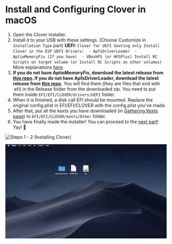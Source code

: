 # Install and Configuring Clover in macOS

1. Open the Clover installer.
2. Install it to your USB with these settings. \(Choose Customize in `Installation Type` part\) **UEFI:** `Clover for UEFI booting only Install Clover in the ESP UEFI Drivers:  - ApfsDriverLoader  - AptioMemoryFix (If you have)  - VBoxHFS (or HFSPlus) Install RC Scripts on target volume (or Install RC Scripts on other volumes)` More explanations [here](https://hackintosh.gitbook.io/-r-hackintosh-vanilla-desktop-guide/clover-setup).
3. **If you do not have AptioMemoryFix, download the latest release from** [**this repo**](https://github.com/acidanthera/AptioFixPkg/releases)**.  If you do not have ApfsDriverLoader, download the latest release from** [**this repo**](https://github.com/acidanthera/AppleSupportPkg/releases)**.**  You will find them \(they are files that end with .efi\) in the Release folder from the downloaded zip. You need to put them inside `EFI/EFI/CLOVER/drivers/UEFI` folder.
4. When it is finished, a disk call EFI should be mounted. Replace the original config.plist in EFI/EFI/CLOVER with the config.plist you've made.
5. After that, put all the kexts you have downloaded \(in [Gathering Kexts page](../../prerequisites/get-started/gathering-kexts.md)\) to `EFI/EFI/CLOVER/kexts/Other` folder.
6. You have finally made the installer! You can proceed to the [next part](../../actual-installation/actual-installation-part-1.md)! Yay! 🥳 

![Steps 1 - 2 \(Installing Clover\)](../../.gitbook/assets/installing-clover.gif)

![Steps 3 - 4 \(Copy files to Clover\)](../../.gitbook/assets/ezgif-4-7eed77270d16.gif)

